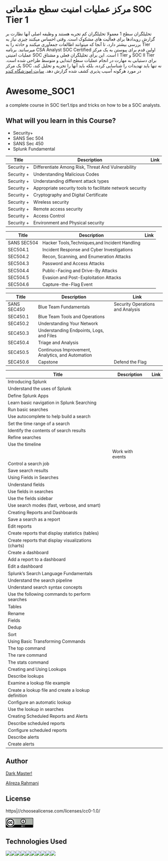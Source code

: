 # مرکز عملیات امنیت سطح مقدماتی SOC Tier 1
تحلیلگران سطح 1 معمولا تحلیلگران کم تجربه هستند و وظیفه اصلی آنها نظارت بر گزارش رویدادها برای فعالیت های مشکوک است. وقتی احساس میکنند چیزی نیاز به بررسی بیشتر دارد، تا آنجا که میتوانند اطالعات جمعآوری میکنند و حادثه را به Tier میرسانند. برنامه CSA Analyst SOC Certified اولین قدم برای پیوستن به یک مرکز عملیات امنیتی SOC است. این برای تحلیلگران فعلی و مشتاق I Tier و SOC II Tier برای دستیابی به مهارت در انجام عملیات سطح ابتدایی و متوسط طراحی شده است. یک مرکز SOC نه تنها باید تهدیدات را شناسایی کرده، بلکه باید آنها را تجزیه و تحلیل کند، در مورد هرگونه آسیب پذیری کشف شده گزارش دهد.
 <a href="https|//cando.ac/course/soc-tier-1/">سایت اموزشگاه کندو</a> 




# Awesome_SOC1
a complete course in SOC tier1.tips and tricks on how to be a SOC analysts.

## What will you learn in this Course?

<ul>
<li>Security+</li>
<li>SANS Sec 504</li>
<li>SANS Sec 450</li>
<li>Splunk Fundamental</li>
</ul>


|Title|Description|Link|
| --- | --- | --- |
|Security +| Differentiate Among Risk, Threat And Vulnerability ||
|Security +|   Understanding Malicious Codes | | 
|Security +|    Understanding different attack types | | 
|Security +|   Appropriate security tools to facilitate network security | | 
|Security +|    Cryptography and Digital Certificate| | 
|Security +|   Wireless security | | 
|Security +|   Remote access security | | 
|Security +|    Access Control| | 
|Security +|  Environment and Physical security | | 


|Title|Description|Link|
| --- | --- | --- |
|SANS SEC504| Hacker Tools,Techniques,and Incident Handling||
|SEC504.1| Incident Response and Cyber Investigations||
|SEC504.2| Recon, Scanning, and Enumeration Attacks||
|SEC504.3| Password and Access Attacks||
|SEC504.4| Public-Facing and Drive-By Attacks||
|SEC504.5| Evasion and Post-Exploitation Attacks||
|SEC504.6| Capture-the-Flag Event||



|Title|Description|Link|
| --- | --- | --- |
 SANS SEC450| Blue Team Fundamentals| Security Operations and Analysis||
|SEC450.1| Blue Team Tools and Operations||
|SEC450.2| Understanding Your Network||
|SEC450.3| Understanding Endpoints, Logs, and Files||
|SEC450.4| Triage and Analysis||
|SEC450.5| Continuous Improvement, Analytics, and Automation||
|SEC450.6| Capstone| Defend the Flag||



|Title|Description|Link|
| --- | --- | --- |
|Introducing Splunk|||
|Understand the uses of Splunk|||
|Define Splunk Apps|||
|Learn basic navigation in Splunk Searching|||
|Run basic searches|||
|Use autocomplete to help build a search|||
|Set the time range of a search|||
|Identify the contents of search results|||
|Refine searches|||
|Use the timeline|||
||Work with events|||
|Control a search job|||
|Save search results|||
|Using Fields in Searches|||
|Understand fields|||
|Use fields in searches|||
|Use the fields sidebar|||
|Use search modes (fast, verbose, and smart)|||
|Creating Reports and Dashboards|||
|Save a search as a report|||
|Edit reports|||
|Create reports that display statistics (tables)|||
|Create reports that display visualizations (charts)|||
|Create a dashboard|||
|Add a report to a dashboard|||
|Edit a dashboard|||
|Splunk’s Search Language Fundamentals|||
|Understand the search pipeline|||
|Understand search syntax concepts|||
|Use the following commands to perform searches|||
|Tables|||
|Rename|||
|Fields|||
|Dedup|||
|Sort|||
|Using Basic Transforming Commands|||
|The top command|||
|The rare command|||
|The stats command|||
|Creating and Using Lookups|||
|Describe lookups |||
|Examine a lookup file example|||
|Create a lookup file and create a lookup definition|||
|Configure an automatic lookup|||
|Use the lookup in searches|||
|Creating Scheduled Reports and Alerts|||
|Describe scheduled reports|||
|Configure scheduled reports|||
|Describe alerts|||
|Create alerts|||


## Author

[Dark Master!](https|//github.com/pakoti)

 <a href="https|//www.linkedin.com/in/alireza-rahmani-83587482/">Alireza Rahmani</a> 

## License

https|//choosealicense.com/licenses/cc0-1.0/

<img src=88x31.png>


## Technologies Used
<img src="https|//img.shields.io/badge/powershell-5391FE?style=for-the-badge&logo=powershell&logoColor=white"><img src="https|//img.shields.io/badge/VMware-231f20?style=for-the-badge&logo=VMware&logoColor=white"><img src="https|//img.shields.io/badge/VirtualBox-21416b?style=for-the-badge&logo=VirtualBox&logoColor=white"><img src="https|//img.shields.io/badge/GNU%20Bash-4EAA25?style=for-the-badge&logo=GNU%20Bash&logoColor=white"><img src="https|//img.shields.io/badge/GIT-E44C30?style=for-the-badge&logo=git&logoColor=white" ><img src="https|//img.shields.io/badge/VSCode-0078D4?style=for-the-badge&logo=visual%20studio%20code&logoColor=white"><img src="https|//img.shields.io/badge/Linux-FCC624?style=for-the-badge&logo=linux&logoColor=black"><img src="https|//img.shields.io/badge/Ubuntu-E95420?style=for-the-badge&logo=ubuntu&logoColor=white" ><img src="https|//img.shields.io/badge/Windows_11-0078d4?style=for-the-badge&logo=windows-11&logoColor=white"><img src="https|//img.shields.io/badge/Windows-0078D6?style=for-the-badge&logo=windows&logoColor=white">